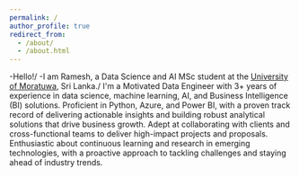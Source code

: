 ```yaml
---
permalink: /
author_profile: true
redirect_from: 
  - /about/
  - /about.html
---
```

-Hello!/
-I am Ramesh, a Data Science and AI MSc student at the [University of Moratuwa](https://uom.lk/), Sri Lanka./
I'm a Motivated Data Engineer with 3+ years of experience in data science, machine learning, AI, and Business Intelligence (BI) solutions. 
Proficient in Python, Azure, and Power BI, with a proven track record of delivering actionable insights and building robust analytical 
solutions that drive business growth. Adept at collaborating with clients and cross-functional teams to deliver high-impact projects 
and proposals. Enthusiastic about continuous learning and research in emerging technologies, with a proactive approach to tackling 
challenges and staying ahead of industry trends.
